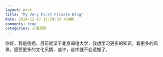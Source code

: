```yaml
---
layout: post
title: "My Very First Private Blog"
date: 2014-12-17 17:24:03 +0800
comments: true
categories: 心情剪影
---
```

你好，我是杨扬，目前就读于北京邮电大学，我想学习更多的知识，看更多的风景，感受更多的文化风情，或许，这样就不会遗憾了。
